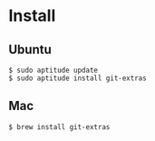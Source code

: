 # Install

## Ubuntu

    $ sudo aptitude update
    $ sudo aptitude install git-extras

## Mac

    $ brew install git-extras